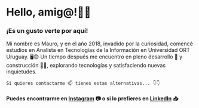 # Hello, amig@!👋😁

### ¡Es un gusto verte por aquí!
Mi nombre es Mauro, y en el año 2018, invadido por la curiosidad, comencé estudios en Analista en Tecnologías de la Información en Universidad ORT Uruguay. 🖥️😊 Un tiempo después me encuentro en pleno desarrollo 🌱 y construcción 🚧👷, explorando tecnologías y satisfaciendo nuevas inquietudes.

~~~
Si quieres contactarme 📫 tienes estas alternativas... 👇👇
~~~

#### Puedes encontrarme en [Instagram](https://www.instagram.com/marrietapo/) 📷 o si lo prefieres en [LinkedIn](https://www.linkedin.com/in/marrietapo) 📥

<!---
--->



<!---
marrietap/marrietap is a ✨ special ✨ repository because its `README.md` (this file) appears on your GitHub profile.
You can click the Preview link to take a look at your changes.
--->
